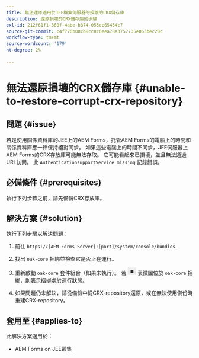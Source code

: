 ```yaml
---
title: 無法還原適用於JEE群集伺服器的損壞的CRX儲存庫
description: 還原損壞的CRX儲存庫的步驟
exl-id: 212f61f1-360f-4abe-b874-055ec65454c7
source-git-commit: c4f776b08cb8cc8c6eea78a3757735e063bec20c
workflow-type: tm+mt
source-wordcount: '179'
ht-degree: 2%

---
```


# 無法還原損壞的CRX儲存庫 {#unable-to-restore-corrupt-crx-repository}

## 問題 {#issue}

若是使用關係資料庫的JEE上的AEM Forms，托管AEM Forms的電腦上的時間和關係資料庫應一律保持絕對同步。 如果這些電腦上的時間不同步，JEE伺服器上AEM Forms的CRX存放庫可能無法存取。 它可能看起來已損壞，並且無法通過URL訪問。 此 `AuthenticationsupportService missing` 記錄錯誤。

## 必備條件 {#prerequisites}

執行下列步驟之前，請先備份CRX存放庫。

## 解決方案 {#solution}

執行下列步驟以解決問題：
1. 前往  `https://[AEM Forms Server]:[port]/system/console/bundles`.

1. 找出 `oak-core` 捆綁並檢查它是否正在運行。

1. 重新啟動 `oak-core` 套件組合（如果未執行）。 若  ![暫停按鈕](/help/forms/using/assets/stop.png) 表徵圖位於 `oak-core` 捆綁，則表示捆綁處於運行狀態。

1. 如果問題仍未解決，請從備份中從CRX-repository還原，或在無法使用備份時重建CRX-repository。


## 套用至 {#applies-to}

此解決方案適用於：

* AEM Forms on JEE叢集